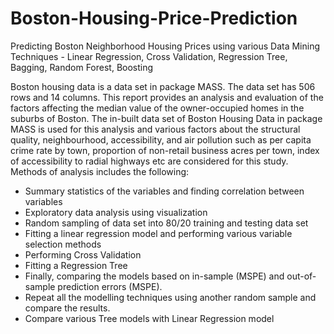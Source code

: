 # Boston-Housing-Price-Prediction
Predicting Boston Neighborhood Housing Prices using various Data Mining Techniques - Linear Regression, Cross Validation, Regression Tree, Bagging, Random Forest, Boosting

Boston housing data is a data set in package MASS. The data set has 506 rows and 14 columns. This report provides an analysis and evaluation of the factors affecting the median value of the owner-occupied homes in the suburbs of Boston. The in-built data set of Boston Housing Data in package MASS is used for this analysis and various factors about the structural quality, neighbourhood, accessibility, and air pollution such as per capita crime rate by town, proportion of non-retail business acres per town, index of accessibility to radial highways etc are considered for this study.
Methods of analysis includes the following:

+ Summary statistics of the variables and finding correlation between variables
+ Exploratory data analysis using visualization 
+ Random sampling of data set into 80/20 training and testing data set 
+ Fitting a linear regression model and performing various variable selection methods
+	Performing Cross Validation
+	Fitting a Regression Tree
+	 Finally, comparing the models based on in-sample (MSPE) and out-of-sample prediction errors (MSPE).
+	Repeat all the modelling techniques using another random sample and compare the results.
+	Compare various Tree models with Linear Regression model 
